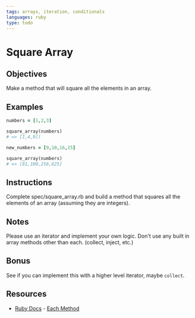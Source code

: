 ```yaml
---
tags: arrays, iteration, conditionals
languages: ruby
type: todo
---
```


# Square Array

## Objectives

Make a method that will square all the elements in an array.

## Examples

```ruby
numbers = [1,2,3]

square_array(numbers)
# => [1,4,9])

new_numbers = [9,10,16,25]

square_array(numbers)
# => [81,100,256,625]
```

## Instructions

Complete spec/square_array.rb and build a method that squares all the elements of an array (assuming they are integers).

## Notes

Please use an iterator and implement your own logic.  Don't use any built in array methods other than each. (collect, inject, etc.)

## Bonus

See if you can implement this with a higher level iterator, maybe `collect`.

## Resources

* [Ruby Docs](http://www.ruby-doc.org/core-2.1.2/) - [Each Method](http://www.ruby-doc.org/core-2.1.2/Array.html#method-i-each)


